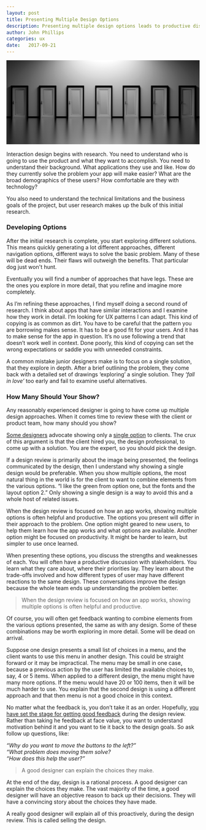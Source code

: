 ```yaml
---
layout: post
title: Presenting Multiple Design Options
description: Presenting multiple design options leads to productive discussions and better design
author: John Phillips
categories: ux
date:   2017-09-21 
---
```


<div class="main wide">
	<img src="/img/many-doors.jpg" class="full-width">
</div>
<div class="intro" markdown="1">

Interaction design begins with research. You need to understand  who is going to use the product and what they want to accomplish. You need to understand their background. What applications they use and like. How do they currently solve the problem your app will make easier? What are the broad demographics of these users? How comfortable are they with technology?

You also need to understand the technical limitations and the business goals of the project, but user research makes up the bulk of this initial research. 
</diV>


### Developing Options

After the initial research is complete, you start exploring different solutions. This means quickly generating a lot different approaches, different navigation options, different ways to solve the basic problem. Many of these will be dead ends. Their flaws will outweigh the benefits. That particular dog just won't hunt. 

Eventually you will find a number of approaches that have legs. These are the ones you explore in more detail, that you refine and imagine more completely.

As I’m refining these approaches, I find myself doing a second round of research. I think about apps that have similar interactions and I examine how they work in detail. I’m looking for UX patterns I can adapt. This kind of copying is as common as dirt. You have to be careful that the pattern you are borrowing makes sense. It has to be a good fit for your users. And it has to make sense for the app in question. It’s no use following a trend that doesn’t work well in context. Done poorly, this kind of copying can set the wrong expectations or saddle you with unneeded constraints.

A common mistake junior designers make is to focus on a single solution, that they explore in depth. After a brief outlining the problem, they come back with a detailed set of drawings ‘exploring’ a single solution. They *‘fall in love’* too early and fail to examine useful alternatives.

### How Many Should Your Show?

Any reasonably experienced designer is going to have come up multiple design approaches. When it comes time to review these with the client or product team, how many should you show?

[Some designers][1] advocate showing only a [single option][2] to clients. The crux of this argument is that the client hired you, the design professional, to come up with a solution. You are the expert, so you should pick the design.

[1]: https://blog.prototypr.io/presenting-multiple-design-options-to-your-clients-just-dont-5818bb29b6fc

[2]: https://worthwhile.com/blog/2013/11/20/presenting-design-clients/


If a design review is primarily about the image being presented, the feelings communicated by the design, then I understand why showing a single design would be preferable. When you show multiple options, the most natural thing in the world is for the client to want to combine elements from the various options. “I like the green from option one, but the fonts and the layout option 2.” Only showing a single design is a way to avoid this and a whole host of related issues.

When the design review is focused on how an app works, showing multiple options is often helpful and productive. The options you present will differ in their approach to the problem. One option might geared to new users, to help them learn how the app works and what options are available. Another option might be focused on productivity. It might be harder to learn, but simpler to use once learned. 

When presenting these options, you discuss the strengths and weaknesses of each. You will often have a productive discussion with stakeholders. You learn what they care about, where their priorities lay. They learn about the trade-offs involved and how different types of user may have different reactions to the same design. These conversations improve the design because the whole team ends up understanding the problem better.


> When the design review is focused on how an app works, showing multiple options is often helpful and productive.

Of course, you will often get feedback wanting to combine elements from the various options presented, the same as with any design. Some of these combinations may be worth exploring in more detail. Some will be dead on arrival.

Suppose one design presents a small list of choices in a menu,  and the client wants to use this menu in another design. This could be straight forward or it may be impractical. The menu may be small in one case, because a previous action by the user has limited the available choices to, say, 4 or 5 items. When applied to a different design, the menu might have many more options. If the menu would have 20 or 100 items, then it will be much harder to use. You explain that the second design is using a different approach and that then menu is not a good choice in this context. 

No matter what the feedback is, you don’t take it as an order. Hopefully, [you have set the stage for getting good feedback][3] during the design review. Rather than taking he feedback at face value, you want to understand motivation behind it and you want to tie it back to the design goals. So ask follow up questions, like:

[3]: http://muledesign.com/2017/05/designing-for-better-feedback

*“Why do you want to move the buttons to the left?”  
“What problem does moving them solve?  
“How does this help the user?”*

<!-- ### Design is Rational -->

> A good designer can explain the choices they make.

At the end of the day, design is a rational process. A good designer can explain the choices they make. The vast majority of the time, a good designer will have an objective reason to back up their decisions. They will have a convincing story about the choices they have made.  

A really good designer will explain all of this proactively, during the design review. This is called selling the design.
